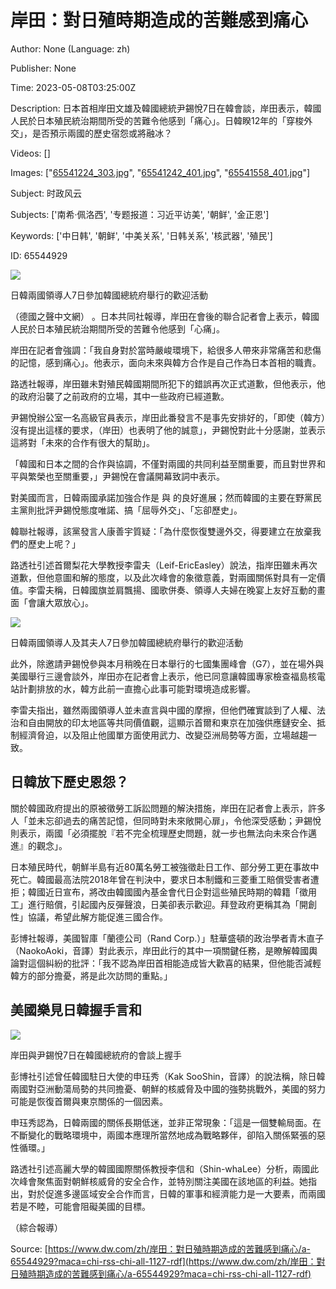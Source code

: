 # 岸田：對日殖時期造成的苦難感到痛心

Author: None (Language: zh)

Publisher: None

Time: 2023-05-08T03:25:00Z

Description: 日本首相岸田文雄及韓國總統尹錫悅7日在韓會談，岸田表示，韓國人民於日本殖民統治期間所受的苦難令他感到「痛心」。日韓睽12年的「穿梭外交」，是否預示兩國的歷史宿怨或將融冰？

Videos: []

Images: ["[65541224_303.jpg](https://static.dw.com/image/65541224_303.jpg)", "[65541242_401.jpg](https://static.dw.com/image/65541242_401.jpg)", "[65541558_401.jpg](https://static.dw.com/image/65541558_401.jpg)"]

Subject: 时政风云

Subjects: ['南希·佩洛西', '专题报道：习近平访美', '朝鲜', '金正恩']

Keywords: ['中日韩', '朝鲜', '中美关系', '日韩关系', '核武器', '殖民']

ID: 65544929

<!--METADATA-->

[ ![](../Images/2023-05-08T03-25-00Z/65541224_303.jpg)](https://www.dw.com/zh/overlay/image/article/65544929/65541224)

日韓兩國領導人7日參加韓國總統府舉行的歡迎活動

（德國之聲中文網） [ ](https://www.dw.com/zh/zh/日韩举行首脑会谈深化双边关系/a-65542032)。日本共同社報導，岸田在會後的聯合記者會上表示，韓國人民於日本殖民統治期間所受的苦難令他感到「心痛」。

岸田在記者會強調：「我自身對於當時嚴峻環境下，給很多人帶來非常痛苦和悲傷的記憶，感到痛心」。他表示，面向未來與韓方合作是自己作為日本首相的職責。

路透社報導，岸田雖未對殖民韓國期間所犯下的錯誤再次正式道歉，但他表示，他的政府沿襲了之前政府的立場，其中一些政府已經道歉。

尹錫悅辦公室一名高級官員表示，岸田此番發言不是事先安排好的，「即使（韓方）沒有提出這樣的要求，（岸田）也表明了他的誠意」，尹錫悅對此十分感謝，並表示這將對「未來的合作有很大的幫助」。

「韓國和日本之間的合作與協調，不僅對兩國的共同利益至關重要，而且對世界和平與繁榮也至關重要，」尹錫悅在會議開幕致詞中表示。

對美國而言，日韓兩國承諾加強合作是 [ ](https://www.dw.com/zh/zh/中國不滿美韓聯合聲明-向韓國提出交涉/a-65435099)與 [ ](https://www.dw.com/zh/zh/不滿美韓軍演-朝鮮證實核空爆試驗/a-65130515)的良好進展；然而韓國的主要在野黨民主黨則批評尹錫悅態度唯諾、搞「屈辱外交」、「忘卻歷史」。

韓聯社報導，該黨發言人康善宇質疑：「為什麼恢復雙邊外交，得要建立在放棄我們的歷史上呢？」

路透社引述首爾梨花大學教授李雷夫（Leif-EricEasley）說法，指岸田雖未再次道歉，但他意圖和解的態度，以及此次峰會的象徵意義，對兩國關係對具有一定價值。李雷夫稱，日韓國旗並肩飄揚、國歌併奏、領導人夫婦在晚宴上友好互動的畫面「會讓大眾放心」。

![](../Images/2023-05-08T03-25-00Z/65541242_401.jpg)

日韓兩國領導人及其夫人7日參加韓國總統府舉行的歡迎活動

此外，除邀請尹錫悅參與本月稍晚在日本舉行的七國集團峰會（G7），並在場外與美國舉行三邊會談外，岸田亦在記者會上表示，他已同意讓韓國專家檢查福島核電站計劃排放的水，韓方此前一直擔心此事可能對環境造成影響。

李雷夫指出，雖然兩國領導人並未直言與中國的摩擦，但他們確實談到了人權、法治和自由開放的印太地區等共同價值觀，這顯示首爾和東京在加強供應鏈安全、抵制經濟脅迫，以及阻止他國單方面使用武力、改變亞洲局勢等方面，立場越趨一致。

##  日韓放下歷史恩怨？

關於韓國政府提出的原被徵勞工訴訟問題的解決措施，岸田在記者會上表示，許多人「並未忘卻過去的痛苦記憶，但同時對未來敞開心扉」，令他深受感動；尹錫悅則表示，兩國「必須擺脫『若不完全梳理歷史問題，就一步也無法向未來合作邁進』的觀念」。

日本殖民時代，朝鮮半島有近80萬名勞工被強徵赴日工作、部分勞工更在事故中死亡。韓國最高法院2018年曾在判決中，要求日本制鐵和三菱重工賠償受害者遭拒；韓國近日宣布，將改由韓國國內基金會代日企對這些殖民時期的韓籍「徵用工」進行賠償，引起國內反彈聲浪，日美卻表示歡迎。拜登政府更稱其為「開創性」協議，希望此解方能促進三國合作。

彭博社報導，美國智庫「蘭德公司（Rand Corp.）」駐華盛頓的政治學者青木直子（NaokoAoki，音譯）對此表示，岸田此行的其中一項關鍵任務，是瞭解韓國輿論對這個糾紛的批評：「我不認為岸田首相能造成皆大歡喜的結果，但他能否減輕韓方的部分擔憂，將是此次訪問的重點。」

##  美國樂見日韓握手言和

![](../Images/2023-05-08T03-25-00Z/65541558_401.jpg)

岸田與尹錫悅7日在韓國總統府的會談上握手

彭博社引述曾任韓國駐日大使的申珏秀（Kak SooShin，音譯）的說法稱，除日韓兩國對亞洲動蕩局勢的共同擔憂、朝鮮的核威脅及中國的強勢挑戰外，美國的努力可能是恢復首爾與東京關係的一個因素。

申珏秀認為，日韓兩國的關係長期低迷，並非正常現象：「這是一個雙輸局面。在不斷變化的戰略環境中，兩國本應理所當然地成為戰略夥伴，卻陷入關係緊張的惡性循環。」

路透社引述高麗大學的韓國國際關係教授李信和（Shin-whaLee）分析，兩國此次峰會聚焦面對朝鮮核威脅的安全合作，並特別關注美國在該地區的利益。她指出，對於促進多邊區域安全合作而言，日韓的軍事和經濟能力是一大要素，而兩國若是不睦，可能會阻礙美國的目標。

（綜合報導）

Source: [https://www.dw.com/zh/岸田：對日殖時期造成的苦難感到痛心/a-65544929?maca=chi-rss-chi-all-1127-rdf](https://www.dw.com/zh/岸田：對日殖時期造成的苦難感到痛心/a-65544929?maca=chi-rss-chi-all-1127-rdf)